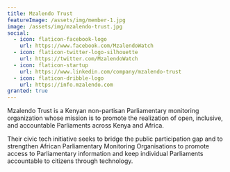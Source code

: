 ```yaml
---
title: Mzalendo Trust
featureImage: /assets/img/member-1.jpg
image: /assets/img/mzalendo-trust.jpg
social:
  - icon: flaticon-facebook-logo
    url: https://www.facebook.com/MzalendoWatch
  - icon: flaticon-twitter-logo-silhouette
    url: https://twitter.com/MzalendoWatch
  - icon: flaticon-startup
    url: https://www.linkedin.com/company/mzalendo-trust
  - icon: flaticon-dribble-logo
    url: https://info.mzalendo.com
granted: true
---
```

Mzalendo Trust is a Kenyan non-partisan Parliamentary monitoring organization whose mission is to promote the realization of open, inclusive, and accountable Parliaments across Kenya and Africa.

Their civic tech initiative seeks to bridge the public participation gap and to strengthen African Parliamentary Monitoring Organisations to promote access to Parliamentary information and keep individual Parliaments accountable to citizens through technology.